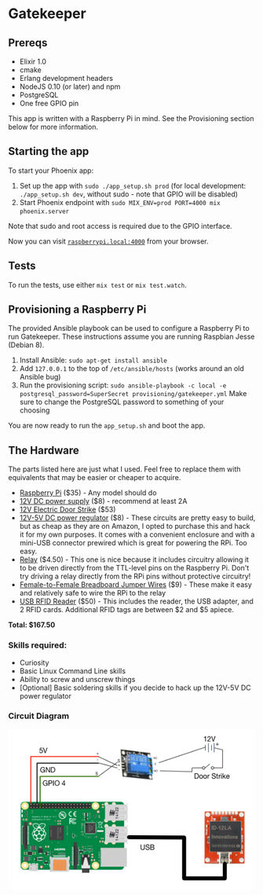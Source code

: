 # Gatekeeper

## Prereqs
* Elixir 1.0
* cmake
* Erlang development headers
* NodeJS 0.10 (or later) and npm
* PostgreSQL
* One free GPIO pin

This app is written with a Raspberry Pi in mind. See the Provisioning section below for more information.

## Starting the app

To start your Phoenix app:

1. Set up the app with `sudo ./app_setup.sh prod` (for local development: `./app_setup.sh dev`, without sudo - note that GPIO will be disabled)
2. Start Phoenix endpoint with `sudo MIX_ENV=prod PORT=4000 mix phoenix.server`

Note that sudo and root access is required due to the GPIO interface.

Now you can visit [`raspberrypi.local:4000`](http://raspberrypi.local:4000) from your browser.

## Tests

To run the tests, use either `mix test` or `mix test.watch`.

## Provisioning a Raspberry Pi

The provided Ansible playbook can be used to configure a Raspberry Pi to run Gatekeeper. These instructions assume you are running Raspbian Jesse (Debian 8).

1. Install Ansible: `sudo apt-get install ansible`
2. Add `127.0.0.1` to the top of `/etc/ansible/hosts` (works around an old Ansible bug)
3. Run the provisioning script:
    `sudo ansible-playbook -c local -e postgresql_password=SuperSecret provisioning/gatekeeper.yml`
Make sure to change the PostgreSQL password to something of your choosing

You are now ready to run the `app_setup.sh` and boot the app.

## The Hardware

The parts listed here are just what I used. Feel free to replace them with equivalents that may be easier or cheaper to acquire.

* [Raspberry Pi](http://www.amazon.com/gp/product/B00LPESRUK/ref=as_li_tl?ie=UTF8&camp=1789&creative=9325&creativeASIN=B00LPESRUK&linkCode=as2&tag=alkalogateke-20&linkId=RGZPVHE22TEYIRZV) ($35) - Any model should do
* [12V DC power supply](http://www.amazon.com/gp/product/B0023Y9EQC/ref=as_li_tl?ie=UTF8&camp=1789&creative=9325&creativeASIN=B0023Y9EQC&linkCode=as2&tag=alkalogateke-20&linkId=DBBZFY3TXJEDTJN3) ($8) - recommend at least 2A
* [12V Electric Door Strike](http://www.amazon.com/gp/product/B005IH0HVW/ref=as_li_tl?ie=UTF8&camp=1789&creative=9325&creativeASIN=B005IH0HVW&linkCode=as2&tag=alkalogateke-20&linkId=JXEVP2436BSJNBCM) ($53)
* [12V-5V DC power regulator](http://www.amazon.com/gp/product/B00OY0G2LI/ref=as_li_tl?ie=UTF8&camp=1789&creative=9325&creativeASIN=B00OY0G2LI&linkCode=as2&tag=alkalogateke-20&linkId=OL4GF7EVDDT5PJ6E) ($8) - These circuits are pretty easy to build, but as cheap as they are on Amazon, I opted to purchase this and hack it for my own purposes. It comes with a convenient enclosure and with a mini-USB connector prewired which is great for powering the RPi. Too easy.
* [Relay](http://www.amazon.com/gp/product/B00TO7IY76/ref=as_li_tl?ie=UTF8&camp=1789&creative=9325&creativeASIN=B00TO7IY76&linkCode=as2&tag=alkalogateke-20&linkId=DZAPY3U5FZGS3PW4) ($4.50) - This one is nice because it includes circuitry allowing it to be driven directly from the TTL-level pins on the Raspberry Pi. Don't try driving a relay directly from the RPi pins without protective circuitry!
* [Female-to-Female Breadboard Jumper Wires](http://www.amazon.com/gp/product/B00JUKL4XI/ref=as_li_tl?ie=UTF8&camp=1789&creative=9325&creativeASIN=B00JUKL4XI&linkCode=as2&tag=alkalogateke-20&linkId=3RKK36R6IROZIY5U) ($9) - These make it easy and relatively safe to wire the RPi to the relay
* [USB RFID Reader](https://www.sparkfun.com/products/13198) ($50) - This includes the reader, the USB adapter, and 2 RFID cards. Additional RFID tags are between $2 and $5 apiece.

**Total: $167.50**

### Skills required:

* Curiosity
* Basic Linux Command Line skills
* Ability to screw and unscrew things
* [Optional] Basic soldering skills if you decide to hack up the 12V-5V DC power regulator

### Circuit Diagram

![Gatekeeper circuit diagram](doc/circuit%20diagram.png)
